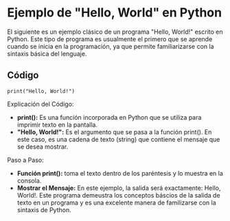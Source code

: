 # Ejemplo de "Hello, World" en Python
El siguiente es un ejemplo clásico de un programa "Hello, World!" escrito en Python. Este tipo de programa es usualmente el primero que se aprende cuando se inicia en la programación, ya que permite familiarizarse con la sintaxis básica del lenguaje.
## Código
```print("Hello, World!")```

Explicación del Código:
* __print():__ Es una función incorporada en Python que se utiliza para imprimir texto en la pantalla.
* __"Hello, World!":__ Es el argumento que se pasa a la función print(). En este caso, es una cadena de texto (string) que contiene el mensaje que se desea mostrar.

Paso a Paso:

* __Función print():__ toma el texto dentro de los paréntesis y lo muestra en la consola.
* __Mostrar el Mensaje:__ En este ejemplo, la salida será exactamente: Hello, World!.
Este programa demeustra los conceptos báscios de la salida de texto en un programa y es una excelente manera de familizarse con la sintaxis de Python.
